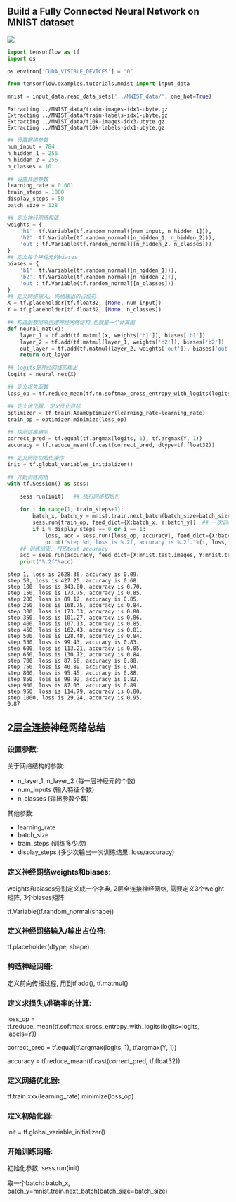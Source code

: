 
## Build a Fully Connected Neural Network on MNIST dataset

![](https://camo.githubusercontent.com/269f47b8185a2ca349ead57db511250553fd918b/687474703a2f2f63733233316e2e6769746875622e696f2f6173736574732f6e6e312f6e657572616c5f6e6574322e6a706567)


```python
import tensorflow as tf
import os
```


```python
os.environ['CUDA_VISIBLE_DEVICES'] = "0"
```


```python
from tensorflow.examples.tutorials.mnist import input_data
```


```python
mnist = input_data.read_data_sets('../MNIST_data/', one_hot=True)
```

    Extracting ../MNIST_data/train-images-idx3-ubyte.gz
    Extracting ../MNIST_data/train-labels-idx1-ubyte.gz
    Extracting ../MNIST_data/t10k-images-idx3-ubyte.gz
    Extracting ../MNIST_data/t10k-labels-idx1-ubyte.gz



```python
## 设置网络参数
num_input = 784
n_hidden_1 = 256
n_hidden_2 = 256
n_classes = 10

## 设置其他参数
learning_rate = 0.001
train_steps = 1000
display_steps = 50
batch_size = 128
```


```python
## 定义神经网络权值
weights = {
    'h1': tf.Variable(tf.random_normal([num_input, n_hidden_1])),
    'h2': tf.Variable(tf.random_normal([n_hidden_1, n_hidden_2])),
    'out': tf.Variable(tf.random_normal([n_hidden_2, n_classes]))
}
## 定义每个神经元的biases
biases = {
    'b1': tf.Variable(tf.random_normal([n_hidden_1])),
    'b2': tf.Variable(tf.random_normal([n_hidden_2])),
    'out': tf.Variable(tf.random_normal([n_classes]))
}
## 定义网络输入, 网络输出的占位符
X = tf.placeholder(tf.float32, [None, num_input])
Y = tf.placeholder(tf.float32, [None, n_classes])
```


```python
## 构造函数用来创建神经网络结构,也就是一个计算图
def neural_net(x):
    layer_1 = tf.add(tf.matmul(x, weights['h1']), biases['b1'])
    layer_2 = tf.add(tf.matmul(layer_1, weights['h2']), biases['b2'])
    out_layer = tf.add(tf.matmul(layer_2, weights['out']), biases['out'])
    return out_layer
```


```python
## logits是神经网络的输出
logits = neural_net(X)
```


```python
## 定义损失函数
loss_op = tf.reduce_mean(tf.nn.softmax_cross_entropy_with_logits(logits=logits, labels=Y))
```


```python
## 定义优化器, 定义优化目标
optimizer = tf.train.AdamOptimizer(learning_rate=learning_rate)
train_op = optimizer.minimize(loss_op)
```


```python
## 求测试准确率
correct_pred = tf.equal(tf.argmax(logits, 1), tf.argmax(Y, 1))
accuracy = tf.reduce_mean(tf.cast(correct_pred, dtype=tf.float32))
```


```python
## 定义网络初始化操作
init = tf.global_variables_initializer()
```


```python
## 开始训练网络
with tf.Session() as sess:
    
    sess.run(init)   ## 执行网络初始化

    for i in range(1, train_steps+1):
        batch_x, batch_y = mnist.train.next_batch(batch_size=batch_size)  ## 取一个batch
        sess.run(train_op, feed_dict={X:batch_x, Y:batch_y})  ## 一次训练
        if i % display_steps == 0 or i == 1:
            loss, acc = sess.run([loss_op, accuracy], feed_dict={X:batch_x, Y:batch_y})   ## 计算并打印loss和accuracy
            print("step %d, loss is %.2f, accuracy is %.2f."%(i, loss, acc))
    ## 训练结束, 打印test accuracy
    acc = sess.run(accuracy, feed_dict={X:mnist.test.images, Y:mnist.test.labels})
    print("%.2f"%acc)
```

    step 1, loss is 2628.36, accuracy is 0.09.
    step 50, loss is 427.25, accuracy is 0.68.
    step 100, loss is 343.80, accuracy is 0.70.
    step 150, loss is 173.75, accuracy is 0.85.
    step 200, loss is 89.12, accuracy is 0.85.
    step 250, loss is 168.75, accuracy is 0.84.
    step 300, loss is 173.33, accuracy is 0.80.
    step 350, loss is 101.27, accuracy is 0.86.
    step 400, loss is 107.13, accuracy is 0.85.
    step 450, loss is 162.43, accuracy is 0.81.
    step 500, loss is 128.48, accuracy is 0.84.
    step 550, loss is 99.43, accuracy is 0.83.
    step 600, loss is 113.21, accuracy is 0.85.
    step 650, loss is 130.72, accuracy is 0.84.
    step 700, loss is 87.58, accuracy is 0.88.
    step 750, loss is 40.89, accuracy is 0.94.
    step 800, loss is 95.45, accuracy is 0.88.
    step 850, loss is 99.92, accuracy is 0.82.
    step 900, loss is 87.03, accuracy is 0.89.
    step 950, loss is 114.79, accuracy is 0.80.
    step 1000, loss is 29.24, accuracy is 0.95.
    0.87


## 2层全连接神经网络总结

### 设置参数:

关于网络结构的参数:

- n_layer_1, n_layer_2 (每一层神经元的个数)
- num_inputs (输入特征个数)
- n_classes (输出参数个数)

其他参数:

- learning_rate
- batch_size
- train_steps  (训练多少次)
- display_steps (多少次输出一次训练结果: loss/accuracy)

### 定义神经网络weights和biases:

weights和biases分别定义成一个字典, 2层全连接神经网络, 需要定义3个weight矩阵, 3个biases矩阵

tf.Variable(tf.random_normal(shape))

### 定义神经网络输入/输出占位符:

tf.placeholder(dtype, shape)

### 构造神经网络:

定义前向传播过程, 用到tf.add(), tf.matmul()

### 定义求损失\准确率的计算:

loss_op = tf.reduce_mean(tf.softmax_cross_entropy_with_logits(logits=logits, labels=Y))

correct_pred = tf.equal(tf.argmax(logits, 1), tf.argmax(Y, 1))

accuracy = tf.reduce_mean(tf.cast(correct_pred, tf.float32))

### 定义网络优化器:

tf.train.xxx(learning_rate).minimize(loss_op)

### 定义初始化器:

init = tf.global_variable_initializer()

### 开始训练网络:

初始化参数: sess.run(init)

取一个batch: batch_x, batch_y=mnist.train.next_batch(batch_size=batch_size)
